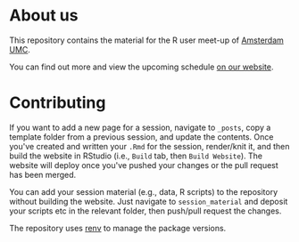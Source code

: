 # About us

This repository contains the material for the R user meet-up of [Amsterdam UMC](https://www.amsterdamumc.org/en/organization/amsterdam-umc.htm).

You can find out more and view the upcoming schedule [on our website](https://langtonhugh.github.io/rum_umc/).

# Contributing

If you want to add a new page for a session, navigate to `_posts`, copy a template folder from a previous session, and update the contents. Once you've created and written your `.Rmd` for the session, render/knit it, and then build the website in RStudio (i.e., `Build` tab, then `Build Website`). The website will deploy once you've pushed your changes or the pull request has been merged.

You can add your session material (e.g., data, R scripts) to the repository without building the website. Just navigate to `session_material` and deposit your scripts etc in the relevant folder, then push/pull request the changes.

The repository uses [renv](https://rstudio.github.io/renv/articles/renv.html) to manage the package versions. 

